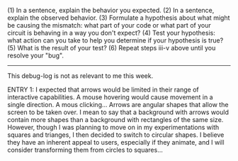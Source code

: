 (1) In a sentence, explain the behavior you expected. 
(2) In a sentence, explain the observed behavior. 
(3) Formulate a hypothesis about what might be causing the mismatch: what part of your code or what part of your circuit is behaving in a way you don't expect? 
(4) Test your hypothesis: what action can you take to help you determine if your hypothesis is true? 
(5) What is the result of your test? 
(6) Repeat steps iii-v above until you resolve your "bug". 

------------------------------
This debug-log is not as relevant to me this week.

ENTRY 1: 
I expected that arrows would be limited in their range of interactive capabilities. A mouse hovering would cause movement in a single direction. A mous clicking... Arrows are angular shapes that allow the screen to be taken over. I mean to say that a background with arrows would contain more shapes than a background with rectangles of the same size. However, though I was planning to move on in my experimentations with squares and trianges, I then decided to switch to circular shapes. I believe they have an inherent appeal to users, especially if they animate, and I will consider transforming them from circles to squares...

